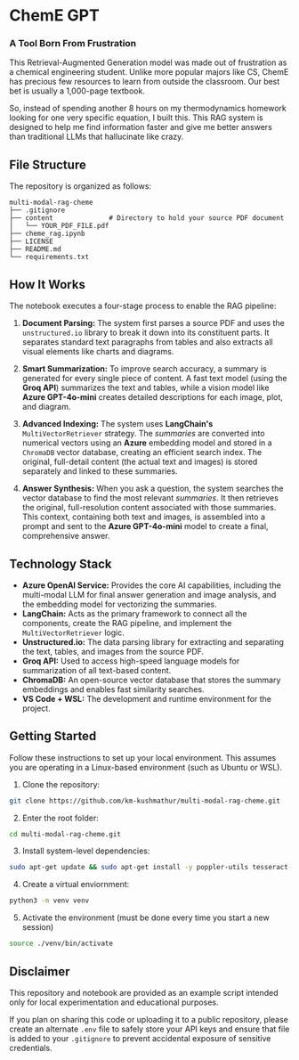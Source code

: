# ChemE GPT

### A Tool Born From Frustration

This Retrieval-Augmented Generation model was made out of frustration as a chemical engineering student. Unlike more popular majors like CS, ChemE has precious few resources to learn from outside the classroom. Our best bet is usually a 1,000-page textbook.

So, instead of spending another 8 hours on my thermodynamics homework looking for one very specific equation, I built this. This RAG system is designed to help me find information faster and give me better answers than traditional LLMs that hallucinate like crazy.

## File Structure

The repository is organized as follows:

```
multi-modal-rag-cheme
├── .gitignore
├── content              # Directory to hold your source PDF document
│   └── YOUR_PDF_FILE.pdf
├── cheme_rag.ipynb
├── LICENSE
├── README.md
└── requirements.txt
```

## How It Works

The notebook executes a four-stage process to enable the RAG pipeline:

1.  **Document Parsing:** The system first parses a source PDF and uses the `unstructured.io` library to break it down into its constituent parts. It separates standard text paragraphs from tables and also extracts all visual elements like charts and diagrams.

2.  **Smart Summarization:** To improve search accuracy, a summary is generated for every single piece of content. A fast text model (using the **Groq API**) summarizes the text and tables, while a vision model like **Azure GPT-4o-mini** creates detailed descriptions for each image, plot, and diagram.

3.  **Advanced Indexing:** The system uses **LangChain's** `MultiVectorRetriever` strategy. The *summaries* are converted into numerical vectors using an **Azure** embedding model and stored in a `ChromaDB` vector database, creating an efficient search index. The original, full-detail content (the actual text and images) is stored separately and linked to these summaries.

4.  **Answer Synthesis:** When you ask a question, the system searches the vector database to find the most relevant *summaries*. It then retrieves the original, full-resolution content associated with those summaries. This context, containing both text and images, is assembled into a prompt and sent to the **Azure GPT-4o-mini** model to create a final, comprehensive answer.

## Technology Stack

* **Azure OpenAI Service:** Provides the core AI capabilities, including the multi-modal LLM for final answer generation and image analysis, and the embedding model for vectorizing the summaries.
* **LangChain:** Acts as the primary framework to connect all the components, create the RAG pipeline, and implement the `MultiVectorRetriever` logic.
* **Unstructured.io:** The data parsing library for extracting and separating the text, tables, and images from the source PDF.
* **Groq API:** Used to access high-speed language models for summarization of all text-based content.
* **ChromaDB:** An open-source vector database that stores the summary embeddings and enables fast similarity searches.
* **VS Code + WSL:** The development and runtime environment for the project.

## Getting Started

Follow these instructions to set up your local environment. This assumes you are operating in a Linux-based environment (such as Ubuntu or WSL).

1. Clone the repository:
```bash
git clone https://github.com/km-kushmathur/multi-modal-rag-cheme.git
```

2. Enter the root folder:
```bash
cd multi-modal-rag-cheme.git
```

3. Install system-level dependencies:
```bash
sudo apt-get update && sudo apt-get install -y poppler-utils tesseract-ocr libmagic-dev
```

4. Create a virtual enviornment:
```bash
python3 -m venv venv
```

5. Activate the environment (must be done every time you start a new session)
```bash
source ./venv/bin/activate
```

## Disclaimer

This repository and notebook are provided as an example script intended only for local experimentation and educational purposes.

If you plan on sharing this code or uploading it to a public repository, please create an alternate `.env` file to safely store your API keys and ensure that file is added to your `.gitignore` to prevent accidental exposure of sensitive credentials.
